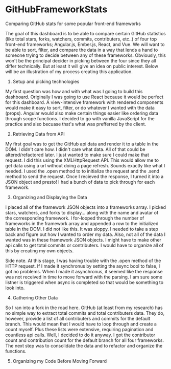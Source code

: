 # GitHubFrameworkStats
Comparing GitHub stats for some popular front-end frameworks

The goal of this dashboard is to be able to compare certain GitHub statistics (like total stars, forks, watchers, commits, contributers, etc..) of four top front-end frameworks; Angular.js, Ember.js, React, and Vue. We will want to be able to sort, filter, and compare the data in a way that lends a hand to someone trying to decide between any of these frameworks. Obviously, this won't be the principal decider in picking between the four since they all differ technically. But at least it will give an idea on public interest. Below will be an illustration of my process creating this application.

1. Setup and picking technologies

My first question was how and with what was I going to build this dashboard. Originally I was going to use React because it would be perfect for this dashboard. A view-intensive framework with rendered components would make it easy to sort, filter, or do whatever I wanted with the data (props). Angular would also make certain things easier like ordering data through scope functions. I decided to go with vanilla JavaScript for the practice and also becuase that's what was prefferred by the client.

2. Retrieving Data from API

My first goal was to get the GitHub api data and render it to a table in the DOM. I didn't care how. I didn't care what data. All of that could be altered/refactored later. I just wanted to make sure I could make that request. I did this using the XMLHttpRequest API. This would allow me to get data using a url without doing a page refresh. Sounds exactly like what I needed. I used the .open method to to initialize the request and the .send method to send the request. Once I recieved the response, I turned it into a JSON object and presto! I had a bunch of data to pick through for each framework.

3. Organizing and Displaying the Data

I placed all of the framework JSON objects into a frameworks array. I picked stars, watchers, and forks to display... along with the name and avatar of the corresponding framework. I for-looped through the number of frameworks in the framework array and appended a row to the initialized table in the DOM. I did not like this. It was sloppy. I needed to take a step back and figure out how I wanted to order my data. Also, not all of the data I wanted was in these framework JSON objects. I might have to make other api calls to get total commits or contributers. I would have to organize all of this by creating my own objects.

Side note. At this stage, I was having trouble with the .open method of the HTTP request. If I made it synchronus by setting the async bool to false, I got no problems. When I made it asynchronus, it seemed like the response was not received in time to move forward with the parsing. I am sure some listner is triggered when async is completed so that would be something to look into.

4. Gathering Other Data

So I ran into a fork in the road here. GitHub (at least from my research) has no simple way to extract total commits and total contributers data. They do, however, provide a list of all contributers and commits for the default branch. This would mean that I would have to loop through and create a count myself. Plus these lists were extensive, requiring pagination and countless api calls. Well, I decided to do it anyway. I got the contributor count and contribution count for the default branch for all four frameworks. The next step was to consolidate the data and to refactor and organize the functions.

5. Organizing my Code Before Moving Forward

